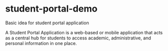 # student-portal-demo
Basic idea for student portal application

A Student Portal Application is a web-based or mobile application that acts as a central hub for students to access academic, administrative, and personal information in one place.

